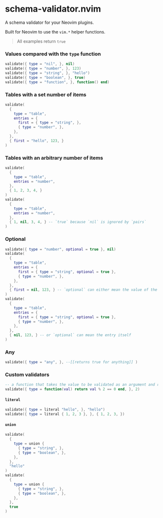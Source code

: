 # schema-validator.nvim

A schema validator for your Neovim plugins. 

Built for Neovim to use the `vim.*` helper functions.

> All examples return `true`

### Values compared with the `type` function

```lua 
validate({ type = "nil", }, nil)
validate({ type = "number", }, 123)
validate({ type = "string", }, "hello")
validate({ type = "boolean", }, true)
validate({ type = "function", }, function() end)
```

### Tables with a set number of items

```lua 
validate(
  {
    type = "table",
    entries = {
      first = { type = "string", },
      { type = "number", },
    },
  },
  { first = "hello", 123, }
)
```

### Tables with an arbitrary number of items

```lua 
validate(
  {
    type = "table",
    entries = "number",
  },
  { 1, 2, 3, 4, }
)
validate(
  {
    type = "table",
    entries = "number",
  },
  { 1, nil, 3, 4, } -- `true` because `nil` is ignored by `pairs`
)
```

### Optional

```lua 
validate({ type = "number", optional = true }, nil)
validate(
  {
    type = "table",
    entries = {
      first = { type = "string", optional = true },
      { type = "number", },
    },
  },
  { first = nil, 123, } -- `optional` can either mean the value of the entry
)
validate(
  {
    type = "table",
    entries = {
      first = { type = "string", optional = true },
      { type = "number", },
    },
  },
  { nil, 123, } -- or `optional` can mean the entry itself
)
```

### Any
```lua
validate({ type = "any", }, --[[returns true for anything]] )
```

### Custom validators

```lua
-- a function that takes the value to be validated as an argument and returns a boolean
validate({ type = function(val) return val % 2 == 0 end, }, 2)
```

#### `literal`

```lua 
validate({ type = literal "hello", }, "hello")
validate({ type = literal { 1, 2, 3 }, }, { 1, 2, 3, })
```

#### `union`

```lua 
validate(
  {
    type = union {
      { type = "string", },
      { type = "boolean", },
    },
  },
  "hello"
)
validate(
  {
    type = union {
      { type = "string", },
      { type = "boolean", },
    },
  },
  true
)
```
